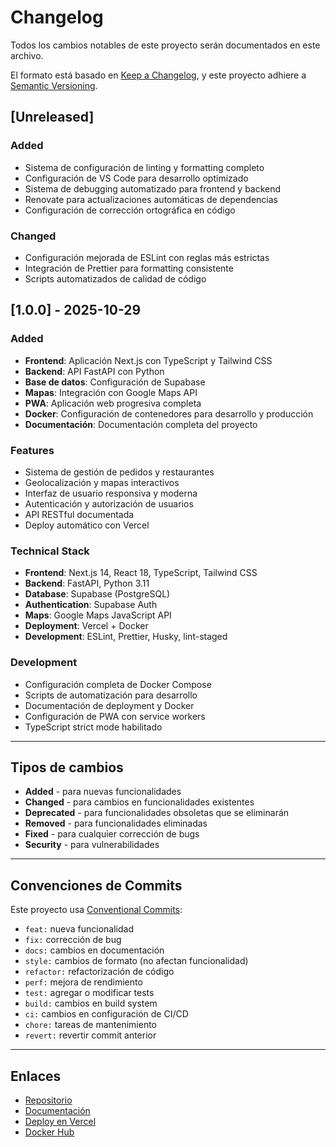 # Changelog

Todos los cambios notables de este proyecto serán documentados en este archivo.

El formato está basado en [Keep a Changelog](https://keepachangelog.com/es-ES/1.0.0/),
y este proyecto adhiere a [Semantic Versioning](https://semver.org/spec/v2.0.0.html).

## [Unreleased]

### Added
- Sistema de configuración de linting y formatting completo
- Configuración de VS Code para desarrollo optimizado
- Sistema de debugging automatizado para frontend y backend
- Renovate para actualizaciones automáticas de dependencias
- Configuración de corrección ortográfica en código

### Changed
- Configuración mejorada de ESLint con reglas más estrictas
- Integración de Prettier para formatting consistente
- Scripts automatizados de calidad de código

## [1.0.0] - 2025-10-29

### Added
- **Frontend**: Aplicación Next.js con TypeScript y Tailwind CSS
- **Backend**: API FastAPI con Python
- **Base de datos**: Configuración de Supabase
- **Mapas**: Integración con Google Maps API
- **PWA**: Aplicación web progresiva completa
- **Docker**: Configuración de contenedores para desarrollo y producción
- **Documentación**: Documentación completa del proyecto

### Features
- Sistema de gestión de pedidos y restaurantes
- Geolocalización y mapas interactivos
- Interfaz de usuario responsiva y moderna
- Autenticación y autorización de usuarios
- API RESTful documentada
- Deploy automático con Vercel

### Technical Stack
- **Frontend**: Next.js 14, React 18, TypeScript, Tailwind CSS
- **Backend**: FastAPI, Python 3.11
- **Database**: Supabase (PostgreSQL)
- **Authentication**: Supabase Auth
- **Maps**: Google Maps JavaScript API
- **Deployment**: Vercel + Docker
- **Development**: ESLint, Prettier, Husky, lint-staged

### Development
- Configuración completa de Docker Compose
- Scripts de automatización para desarrollo
- Documentación de deployment y Docker
- Configuración de PWA con service workers
- TypeScript strict mode habilitado

---

## Tipos de cambios

- **Added** - para nuevas funcionalidades
- **Changed** - para cambios en funcionalidades existentes
- **Deprecated** - para funcionalidades obsoletas que se eliminarán
- **Removed** - para funcionalidades eliminadas
- **Fixed** - para cualquier corrección de bugs
- **Security** - para vulnerabilidades

---

## Convenciones de Commits

Este proyecto usa [Conventional Commits](https://www.conventionalcommits.org/):

- `feat:` nueva funcionalidad
- `fix:` corrección de bug
- `docs:` cambios en documentación
- `style:` cambios de formato (no afectan funcionalidad)
- `refactor:` refactorización de código
- `perf:` mejora de rendimiento
- `test:` agregar o modificar tests
- `build:` cambios en build system
- `ci:` cambios en configuración de CI/CD
- `chore:` tareas de mantenimiento
- `revert:` revertir commit anterior

---

## Enlaces

- [Repositorio](https://github.com/tu-usuario/dale)
- [Documentación](https://docs.tu-dominio.com)
- [Deploy en Vercel](https://tu-app.vercel.app)
- [Docker Hub](https://hub.docker.com/u/tu-usuario)